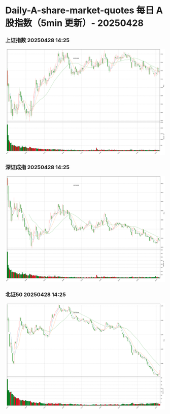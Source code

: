 
# Daily-A-share-market-quotes 每日 A 股指数（5min 更新）- 20250428

### 上证指数 20250428 14:25
![](./fig/2025/4/20250428-sh000001.png)

### 深证成指 20250428 14:25
![](./fig/2025/4/20250428-sz399001.png)

### 北证50 20250428 14:25
![](./fig/2025/4/20250428-bj899050.png)
